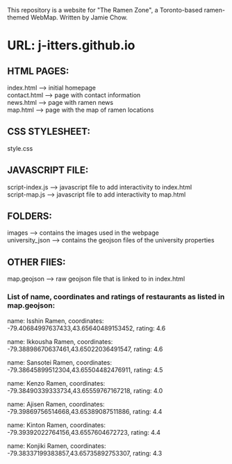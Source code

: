 This repository is a website for "The Ramen Zone", a Toronto-based ramen-themed WebMap. Written by Jamie Chow.

# URL: j-itters.github.io

## HTML PAGES:
index.html --> initial homepage  
contact.html --> page with contact information  
news.html --> page with ramen news  
map.html --> page with the map of ramen locations   

## CSS STYLESHEET:
style.css  

## JAVASCRIPT FILE:
script-index.js --> javascript file to add interactivity to index.html  
script-map.js --> javascript file to add interactivity to map.html

## FOLDERS:
images --> contains the images used in the webpage  
university_json --> contains the geojson files of the university properties

## OTHER FIlES:
map.geojson --> raw geojson file that is linked to in index.html

### List of name, coordinates and ratings of restaurants as listed in map.geojson:
name: Isshin Ramen, coordinates: -79.40684997637433,43.65640489153452, rating: 4.6

name: Ikkousha Ramen, coordinates: -79.38898670637461,43.65022036491547, rating: 4.6

name: Sansotei Ramen, coordinates: -79.38645899512304,43.65504482476911, rating: 4.5

name: Kenzo Ramen, coordinates: -79.38490339333734,43.65559767167218, rating: 4.0

name: Ajisen Ramen, coordinates: -79.39869756514668,43.65389087511886, rating: 4.4

name: Kinton Ramen, coordinates: -79.39392022764156,43.6557604672723, rating: 4.4

name: Konjiki Ramen, coordinates: -79.38337199383857,43.65735892753307, rating: 4.3
